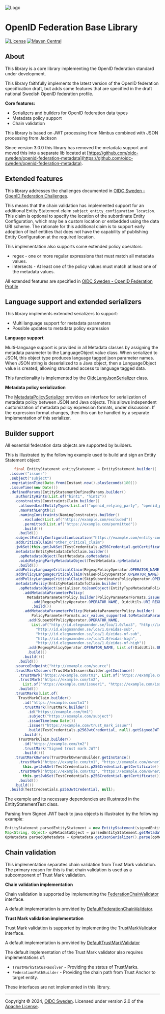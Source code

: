 ![Logo](https://www.oidc.se/img/oidc-logo.png)

# OpenID Federation Base Library

[![License](https://img.shields.io/badge/License-Apache%202.0-blue.svg)](https://opensource.org/licenses/Apache-2.0) [![Maven Central](https://maven-badges.herokuapp.com/maven-central/se.oidc.oidfed/openid-federation-base/badge.svg)](https://maven-badges.herokuapp.com/maven-central/se.oidc.oidfed/openid-federation-base)


## About

This library is a core library implementing the OpenID federation standard under development.

This library faithfully implements the latest version of the OpenID federation specification draft,
but adds some features that are specified in the draft national Swedish OpenID federation profile.

**Core features:**

* Serializers and builders for OpenID federation data types
* Metadata policy support
* Chain validation

This library is based on JWT processing from Nimbus combined with JSON processing from Jackson

Since version 3.0.0 this library has removed the metadata support and moved this into a separate lib located at [https://github.com/oidc-sweden/openid-federation-metadata](https://github.com/oidc-sweden/openid-federation-metadata).


## Extended features

This library addresses the challenges documented in [OIDC Sweden - OpenID Federation Challenges](https://github.com/oidc-sweden/specifications/blob/main/swedish-oidc-fed-challenges.md).

This means that the chain validation has implemented support for an additional Entity Statement claim `subject_entity_configuration_location`. This claim is optional to specify the location of the subordinate Entity Configuration, which may be a custom location or embedded using the data URI scheme. The rationale for this additional claim is to support early adoption of leaf entities that does not have the capability of publishing Entity Configuration at the required location.

This implementation also supports some extended policy operators:

* regex - one or more regular expressions that must match all metadata values.
* intersects - At least one of the policy values must match at least one of the metadata values.

All extended features are specified in [OIDC Sweden - OpenID Federation Profile](https://github.com/oidc-sweden/specifications/blob/main/swedish-oidc-fed-profile.md)

## Language support and extended serializers

This library implements extended serializers to support:

- Multi language support for metadata parameters
- Possible updates to metadata policy expression

**Language support**

Multi-language support is provided in all Metadata classes by assigning the metadata parameter to the LanguageObject value class.
When serialized to JSON, this object type produces language tagged json parameter names.
When JSON string is deserialized to a Java object, then a LanguageObject value is created, allowing structured access to language tagged data.

This functionality is implemented by the [OidcLangJsonSerializer](https://github.com/oidc-sweden/openid-federation-base/blob/main/src/main/java/se/oidc/oidfed/base/data/OidcLangJsonSerializer.java) class.

**Metadata policy serialization**

The [MetadataPolicySerializer](https://github.com/oidc-sweden/openid-federation-base/blob/main/src/main/java/se/oidc/oidfed/base/process/metadata/MetadataPolicySerializer.java) provides an interface for serialization of metadata policy between JSON and Java objects. This allows independent customization of metadata policy expression formats, under discussion. If the expression format changes, then this can be handled by a separate implementation of this serializer.

## Builder support

All essential federation data objects are supported by builders.

This is illustrated by the following example used to build and sign an Entity Statement object

```java
    final EntityStatement entityStatement = EntityStatement.builder()
  .issuer("issuer")
  .subject("subject")
  .expriationTime(Date.from(Instant.now().plusSeconds(180)))
  .issueTime(new Date())
  .definedParams(EntityStatementDefinedParams.builder()
    .authorityHints(List.of("hint1", "hint2"))
    .constraints(ConstraintsClaim.builder()
      .allowedLeafEntityTypes(List.of("openid_relying_party", "openid_provider"))
      .maxPathLength(2)
      .namingConstraints(NamingConstraints.builder()
        .excluded(List.of("https://example.com/excluded"))
        .permitted(List.of("https://example.com/permitted"))
        .build())
      .build())
    .subjectEntityConfigurationLocation("https://example.com/entity-configuration", true)
    .addCriticalClaim("other_critical_claim")
    .jwkSet(this.getJwkSet(TestCredentials.p256Credential.getCertificate()))
    .metadata(EntityMetadataInfoClaim.builder()
      .opMetadataObject(TestMetadata.opMetadata)
      .oidcRelyingPartyMetadataObject(TestMetadata.rpMetadata)
      .build())
    .addPolicyLanguageCriticalClaim(RegexpPolicyOperator.OPERATOR_NAME)
    .addPolicyLanguageCriticalClaim(ValuePolicyOperator.OPERATOR_NAME)
    .addPolicyLanguageCriticalClaim(SkipSubordinatesPolicyOperator.OPERATOR_NAME)
    .metadataPolicy(EntityMetadataInfoClaim.builder()
      .opMetadataObject(serializer.toJsonObject(EntityTypeMetadataPolicy.builder()
        .addMetadataParameterPolicy(
          MetadataParameterPolicy.builder(PolicyParameterFormats.issuer.toMetadataParameter())
            .add(RegexpPolicyOperator.OPERATOR_NAME, OidcUtils.URI_REGEXP)
            .build())
        .addMetadataParameterPolicy(MetadataParameterPolicy.builder(
            PolicyParameterFormats.acr_values_supported.toMetadataParameter())
          .add(SubsetOfPolicyOperator.OPERATOR_NAME,
            List.of("http://id.elegnamnden.se/loa/1.0/loa3", "http://id.elegnamnden.se/loa/1.0/loa4",
              "http://id.elegnamnden.se/loa/1.0/eidas-sub",
              "http://id.elegnamnden.se/loa/1.0/eidas-nf-sub",
              "http://id.elegnamnden.se/loa/1.0/eidas-high",
              "http://id.elegnamnden.se/loa/1.0/eidas-nf-high"))
          .add(RegexpPolicyOperator.OPERATOR_NAME, List.of(OidcUtils.URI_REGEXP, "^.{3,}$"))
          .build())
        .build()))
      .build())
    .sourceEndpoint("http://example.com/source")
    .trustMarkIssuers(TrustMarkIssuersBuilder.getInstance()
      .trustMark("https://example.com/tm1", List.of("https://example.com/issuer1"))
      .trustMark("https://example.com/tm2",
        List.of("https://example.com/issuer1", "https://example.com/issuer2"))
      .build())
    .trustMarks(List.of(
      TrustMarkClaim.builder()
        .id("https://example.com/tm1")
        .trustMark(TrustMark.builder()
          .id("https://example.com/tm1")
          .subject("https://example.com/subject")
          .issueTime(new Date())
          .issuer("https://example.com/trust_mark_issuer")
          .build(TestCredentials.p256JwtCredential, null).getSignedJWT().serialize())
        .build(),
      TrustMarkClaim.builder()
        .id("https://example.com/tm2")
        .trustMark("Signed trust mark JWT")
        .build()))
    .trustMarkOwners(TrustMarkOwnersBuilder.getInstance()
      .trustMark("https://example.com/tm1", "https://example.com/owner1",
        this.getJwkSet(TestCredentials.p256Credential.getCertificate()))
      .trustMark("https://example.com/tm2", "https://example.com/owner2",
        this.getJwkSet(TestCredentials.p256Credential.getCertificate()))
      .build())
    .build())
  .build(TestCredentials.p256JwtCredential, null);
```


The example and its necessary dependencies are illustrated in the EntityStatementTest class.

Parsing from Signed JWT back to java objects is illustrated by the following example:

```java
EntityStatement parsedEntityStatement = new EntityStatement(signedEntityStatementJwt);
Map<String, Object> opMetadataObject = parsedEntityStatement.getMetadata().getOpMetadataObject();
OpMetadata parsedOpMetadata = OpMetadata.getJsonSerializer().parse(opMetadataObject);
```

## Chain validation

This implementation separates chain validation from Trust Mark validation.
The primary reason for this is that chain validation is used as a subcomponent of Trust Mark validation.

**Chain validation implementation**

Chain validation is supported by implementing the [FederationChainValidator](https://github.com/oidc-sweden/openid-federation-base/blob/main/src/main/java/se/oidc/oidfed/base/process/chain/FederationChainValidator.java) interface.

A default implementation is provided by [DefaultFederationChainValidator](https://github.com/oidc-sweden/openid-federation-base/blob/main/src/main/java/se/oidc/oidfed/base/process/chain/impl/DefaultFederationChainValidator.java).

**Trust Mark validation implementation**

Trust Mark validation is supported by implementing the [TrustMarkValidator](https://github.com/oidc-sweden/openid-federation-base/blob/main/src/main/java/se/oidc/oidfed/base/process/chain/TrustMarkValidator.java)
interface.

A default implementation is provided by [DefaultTrustMarkValidator](https://github.com/oidc-sweden/openid-federation-base/blob/main/src/main/java/se/oidc/oidfed/base/process/chain/impl/DefaultTrustMarkValidator.java)

The default implementation of the Trust Mark validator also requires implementations of:

- `TrustMarkStatusResolver` - Providing the status of TrustMarks.
- `FederationPathBuilder` - Providing the chain path from Trust Anchor to target entity.

These interfaces are not implemented in this library.

---

Copyright &copy; 2024, [OIDC Sweden](https://www.oidc.se). Licensed under version 2.0 of the [Apache License](http://www.apache.org/licenses/LICENSE-2.0).
